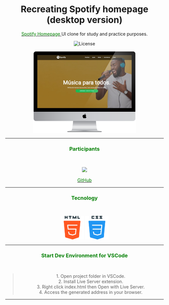 <h1 align="center">Recreating Spotify homepage (desktop version)</h1>

<p align="center">
  <a href="https://www.spotify.com/br/">
    <font color="green">Spotify Homepage</font>
  </a>UI clone for study and practice purposes.
</p>

<p align="center">
  <img  
  src="http://img.shields.io/static/v1?label=license&message=MIT&color" alt="License">
</p>

<p align="center">
  <img 
  alt="Spotify-Homepage" 
  src="./img/mockup.png" 
  width="65%">
</p>

<hr>

<h3 align="center">
  <font color="green">Participants</font>
</h3><br>

<p align="center">
  <img 
  src="https://avatars3.githubusercontent.com/u/59886891?s=460&v=4" 
  width="75px;">
</p>

<p align="center">
  <a href="https://github.com/CaioLemec">
    <font color="green">GitHub</font>
  </a>
</p>

<hr>

<h3 align="center">
  <font color="green">Tecnology</font>
</h3><br>

<p align="center">
  <img src="./img/html5.svg" width="75px;">
  <img src="./img/css.svg" width="75px;">
</p>

<hr>

<h3 align="center">
  <font color="green">Start Dev Environment for VSCode</font>
</h3><br>


<center>
<blockquote>
1. Open project folder in VSCode. <br>
2. Install Live Server extension. <br> 
3. Right click index.html then Open with Live Server. <br>
4. Access the generated address in your browser. <br>
<blockquote>
</center>


<hr>

